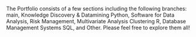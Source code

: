 The Portfolio consists of a few sections including the following branches: main, Knowledge Discovery & Datamining Python, Software for Data Analysis, Risk Management, Multivariate Analysis Clustering R, Database Management Systems SQL, and Other. Please feel free to explore them all!
